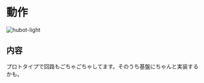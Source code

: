 # 動作
![hubot-light](https://user-images.githubusercontent.com/25529722/78829392-3af70c80-7a21-11ea-8007-86be7eca6bce.gif)
## 内容
プロトタイプで回路もごちゃごちゃしてます。そのうち基盤にちゃんと実装するかも。
